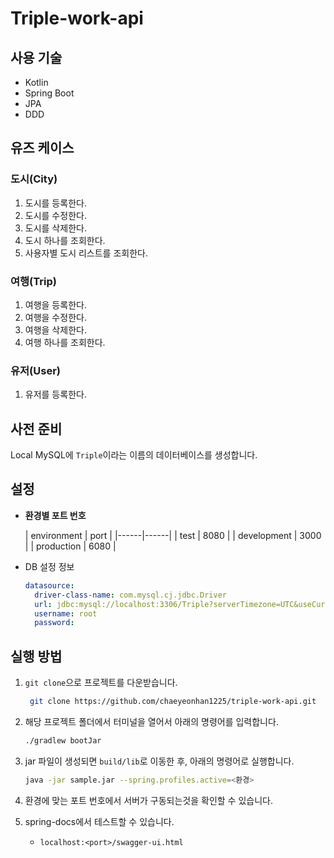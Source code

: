 # Triple-work-api
## 사용 기술
- Kotlin
- Spring Boot
- JPA
- DDD

## 유즈 케이스
### 도시(City)
1. 도시를 등록한다.
2. 도시를 수정한다.
3. 도시를 삭제한다.
4. 도시 하나를 조회한다.
5. 사용자별 도시 리스트를 조회한다.
### 여행(Trip)
1. 여행을 등록한다.
2. 여행을 수정한다.
3. 여행을 삭제한다.
4. 여행 하나를 조회한다.
### 유저(User)
1. 유저를 등록한다.
## 사전 준비
Local MySQL에 `Triple`이라는 이름의 데이터베이스를 생성합니다.
## 설정


- **환경별 포트 번호**

  | environment | port |
       |------|------|
  | test        | 8080 |
  | development | 3000 |
  | production  | 6080 |

- DB 설정 정보
  ```yaml
  datasource:
    driver-class-name: com.mysql.cj.jdbc.Driver
    url: jdbc:mysql://localhost:3306/Triple?serverTimezone=UTC&useCursors=false&sendStringParametersAsUnicode=false&characterEncoding=utf8&zeroDateTimeBehavior=convertToNull&autoReconnect=true&useSSL=false
    username: root
    password:
   ```
  
## 실행 방법
1. `git clone`으로 프로젝트를 다운받습니다.
   ```bash
    git clone https://github.com/chaeyeonhan1225/triple-work-api.git
   ```
2. 해당 프로젝트 폴더에서 터미널을 열어서 아래의 명령어를 입력합니다.
    ```bash
    ./gradlew bootJar
   ```
3. jar 파일이 생성되면 `build/lib`로 이동한 후, 아래의 명령어로 실행합니다.
    ```bash
   java -jar sample.jar --spring.profiles.active=<환경> 
   ```
   
4. 환경에 맞는 포트 번호에서 서버가 구동되는것을 확인할 수 있습니다.
5. spring-docs에서 테스트할 수 있습니다.
   - `localhost:<port>/swagger-ui.html`


